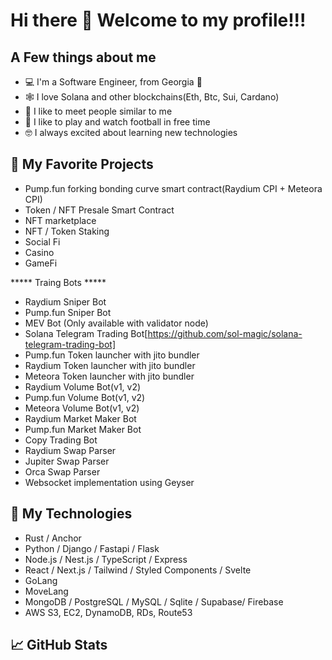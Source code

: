 # Hi there 👋 Welcome to my profile!!!

## A Few things about me

- 💻 I'm a Software Engineer, from Georgia 📍
- 🕸️ I love Solana and other blockchains(Eth, Btc, Sui, Cardano)
- 🤝 I like to meet people similar to me 
- 🏏 I like to play and watch football in free time
- 🤓 I always excited about learning new technologies 

## 📰 My Favorite Projects

- Pump.fun forking bonding curve smart contract(Raydium CPI + Meteora CPI)
- Token / NFT Presale Smart Contract
- NFT marketplace
- NFT / Token Staking
- Social Fi
- Casino
- GameFi


***** Traing Bots *****
- Raydium Sniper Bot
- Pump.fun Sniper Bot
- MEV Bot (Only available with validator node)
- Solana Telegram Trading Bot[https://github.com/sol-magic/solana-telegram-trading-bot]
- Pump.fun Token launcher with jito bundler
- Raydium Token launcher with jito bundler
- Meteora Token launcher with jito bundler
- Raydium Volume Bot(v1, v2)
- Pump.fun Volume Bot(v1, v2)
- Meteora Volume Bot(v1, v2)
- Raydium Market Maker Bot
- Pump.fun Market Maker Bot
- Copy Trading Bot
- Raydium Swap Parser
- Jupiter Swap Parser
- Orca Swap Parser
- Websocket implementation using Geyser

## 📰 My Technologies

- Rust / Anchor
- Python / Django / Fastapi / Flask
- Node.js / Nest.js / TypeScript / Express
- React / Next.js / Tailwind / Styled Components / Svelte
- GoLang
- MoveLang
- MongoDB / PostgreSQL / MySQL / Sqlite / Supabase/ Firebase
- AWS S3, EC2, DynamoDB, RDs, Route53

## 📈 GitHub Stats
<!-- <p align="center">
  <img width="48%" src="https://github-readme-stats.vercel.app/api?username=sol-magic&show_icons=true&theme=radical" />
  <img width="48%" src="https://github-readme-streak-stats.herokuapp.com/?user=sol-magic&theme=radical" />
</p> -->
